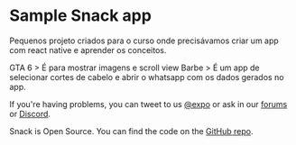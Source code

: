 # Sample Snack app

Pequenos projeto criados para o curso onde precisávamos criar um app com react native e aprender os conceitos.

GTA 6 > É para mostrar imagens e scroll view
Barbe > É um app de selecionar cortes de cabelo e abrir o whatsapp com os dados gerados no app.

If you're having problems, you can tweet to us [@expo](https://twitter.com/expo) or ask in our [forums](https://forums.expo.dev/c/expo-dev-tools/61) or [Discord](https://chat.expo.dev/).

Snack is Open Source. You can find the code on the [GitHub repo](https://github.com/expo/snack).

